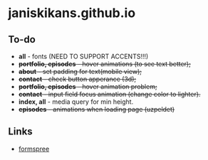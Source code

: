 # janiskikans.github.io

## To-do

- **all** - fonts (NEED TO SUPPORT ACCENTS!!!)
- ~~**portfolio, episodes** - hover animations (to see text better);~~
- ~~**about** - set padding for text(mobile view);~~
- ~~**contact** - check button apperance (3d);~~
- ~~**portfolio, episodes** - hover animation problem;~~
- ~~**contact** - input field focus animation (change color to lighter).~~
- **index, all** - media query for min height.
- ~~**episodes** - animations when loading page (uzpeldet)~~


## Links

- [formspree](https://formspree.io/)
